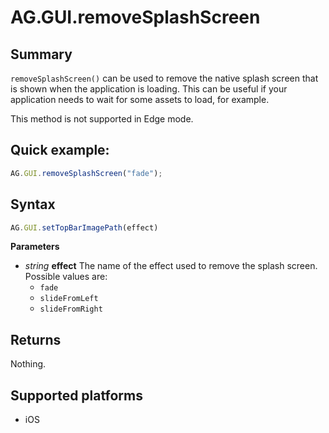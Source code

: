 # AG.GUI.removeSplashScreen

## Summary
`removeSplashScreen()` can be used to remove the native splash screen that is shown when the application is loading. This can be useful if your application needs to wait for some assets to load, for example.

This method is not supported in Edge mode.

## Quick example:
```javascript
AG.GUI.removeSplashScreen("fade");
```

## Syntax
```javascript
AG.GUI.setTopBarImagePath(effect)
```

**Parameters**

* *string* **effect**
  The name of the effect used to remove the splash screen. Possible values are:
    * `fade`
    * `slideFromLeft`
    * `slideFromRight`

## Returns
Nothing.

## Supported platforms
* iOS